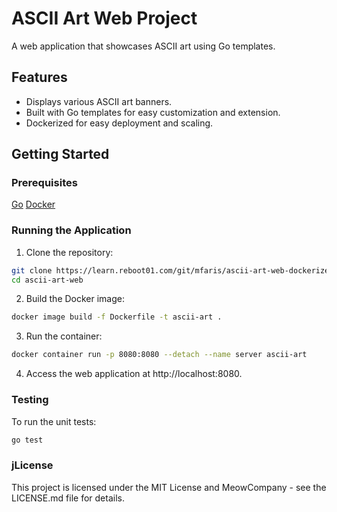 # ASCII Art Web Project

A web application that showcases ASCII art using Go templates.

## Features

- Displays various ASCII art banners.
- Built with Go templates for easy customization and extension.
- Dockerized for easy deployment and scaling.

## Getting Started

### Prerequisites
[Go](https://golang.org/doc/install)
[Docker](https://docs.docker.com/get-docker/)

### Running the Application
1. Clone the repository:
```bash
git clone https://learn.reboot01.com/git/mfaris/ascii-art-web-dockerize.git
cd ascii-art-web
```
2. Build the Docker image:
```bash
docker image build -f Dockerfile -t ascii-art .
```
3. Run the container:
```bash
docker container run -p 8080:8080 --detach --name server ascii-art
```
4. Access the web application at http://localhost:8080.

### Testing

To run the unit tests:

```bash
go test
```

### jLicense

This project is licensed under the MIT License and MeowCompany - see the LICENSE.md file for details.

